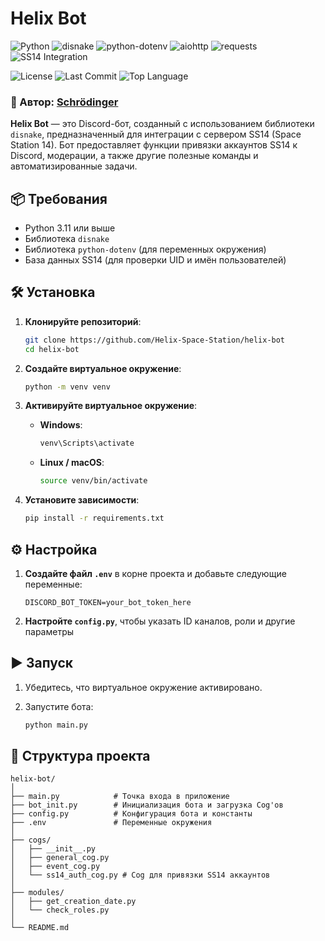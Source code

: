 # Helix Bot
<p align="left">
  <img src="https://img.shields.io/badge/Python-3.11%2B-blue?logo=python&logoColor=white" alt="Python">
  <img src="https://img.shields.io/badge/disnake-Library-5865F2?logo=discord&logoColor=white" alt="disnake">
  <img src="https://img.shields.io/badge/python--dotenv-Environment-orange" alt="python-dotenv">
  <img src="https://img.shields.io/badge/aiohttp-Async%20HTTP-green" alt="aiohttp">
  <img src="https://img.shields.io/badge/requests-HTTP%20Client-005571" alt="requests">
  <img src="https://img.shields.io/badge/SS14-Integration-yellowgreen" alt="SS14 Integration">
</p>
<p align="left">
  <img src="https://img.shields.io/github/license/Helix-Space-Station/helix-bot" alt="License">
  <img src="https://img.shields.io/github/last-commit/Helix-Space-Station/helix-bot" alt="Last Commit">
  <img src="https://img.shields.io/github/languages/top/Helix-Space-Station/helix-bot" alt="Top Language">
</p>

### 👤 Автор: [Schrödinger](https://github.com/Schrodinger71)

**Helix Bot** — это Discord-бот, созданный с использованием библиотеки `disnake`, предназначенный для интеграции с сервером SS14 (Space Station 14). Бот предоставляет функции привязки аккаунтов SS14 к Discord, модерации, а также другие полезные команды и автоматизированные задачи.


## 📦 Требования

- Python 3.11 или выше
- Библиотека `disnake`
- Библиотека `python-dotenv` (для переменных окружения)
- База данных SS14 (для проверки UID и имён пользователей)


## 🛠️ Установка

1. **Клонируйте репозиторий**:

    ```bash
    git clone https://github.com/Helix-Space-Station/helix-bot
    cd helix-bot
    ```

2. **Создайте виртуальное окружение**:

    ```bash
    python -m venv venv
    ```

3. **Активируйте виртуальное окружение**:

    - **Windows**:
      ```bash
      venv\Scripts\activate
      ```
    - **Linux / macOS**:
      ```bash
      source venv/bin/activate
      ```

4. **Установите зависимости**:

    ```bash
    pip install -r requirements.txt
    ```

## ⚙️ Настройка

1. **Создайте файл `.env`** в корне проекта и добавьте следующие переменные:

    ```env
    DISCORD_BOT_TOKEN=your_bot_token_here
    ```

2. **Настройте `config.py`**, чтобы указать ID каналов, роли и другие параметры

## ▶️ Запуск

1. Убедитесь, что виртуальное окружение активировано.
2. Запустите бота:

    ```bash
    python main.py
    ```


## 📁 Структура проекта

```
helix-bot/
│
├── main.py            # Точка входа в приложение
├── bot_init.py        # Инициализация бота и загрузка Cog'ов
├── config.py          # Конфигурация бота и константы
├── .env               # Переменные окружения
│
├── cogs/
│   ├── __init__.py
│   ├── general_cog.py
│   ├── event_cog.py
│   └── ss14_auth_cog.py # Cog для привязки SS14 аккаунтов
│
├── modules/
│   ├── get_creation_date.py
│   └── check_roles.py
│
└── README.md
```
